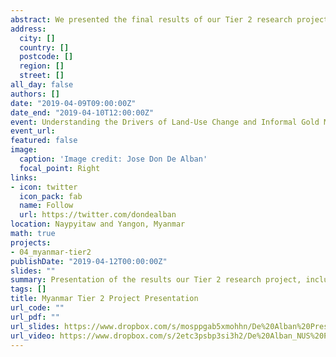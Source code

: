 ```yaml
---
abstract: We presented the final results of our Tier 2 research project, *Reconciling Agricultural Expansion and Forest Conservation in Myanmar*, which was funded by the Singapore Ministry of Education, to different stakeholders in Myanmar, including the Forest and Mining Departments of the Ministry of Natural Resources and Environmental Conservation, and international, national, and local non-government organisations and civil society groups.
address:
  city: []
  country: []
  postcode: []
  region: []
  street: []
all_day: false
authors: []
date: "2019-04-09T09:00:00Z"
date_end: "2019-04-10T12:00:00Z"
event: Understanding the Drivers of Land-Use Change and Informal Gold Mining in Myanmar. Sharing and Validation Workshop
event_url:
featured: false
image:
  caption: 'Image credit: Jose Don De Alban'
  focal_point: Right
links:
- icon: twitter
  icon_pack: fab
  name: Follow
  url: https://twitter.com/dondealban
location: Naypyitaw and Yangon, Myanmar
math: true
projects:
- 04_myanmar-tier2
publishDate: "2019-04-12T00:00:00Z"
slides: ""
summary: Presentation of the results our Tier 2 research project, including my land change research, to stakeholders in Myanmar.
tags: []
title: Myanmar Tier 2 Project Presentation
url_code: ""
url_pdf: ""
url_slides: https://www.dropbox.com/s/mosppgab5xmohhn/De%20Alban%20Prescott%20Webb_NUS%20Project%20Results%20Workshop_Presentation.pdf?dl=0
url_video: https://www.dropbox.com/s/2etc3psbp3si3h2/De%20Alban_NUS%20Project%20Results%20Workshop_Video.mov?dl=0
---
```

